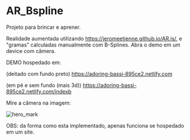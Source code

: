# AR_Bspline
Projeto para brincar e aprener.

Realidade aumentada utilizando https://jeromeetienne.github.io/AR.js/, e "gramas" calculadas manualmente com B-Splines.
Abra o demo em um device com câmera.

DEMO hospedado em:

  (deitado com fundo preto) https://adoring-bassi-895ce2.netlify.com
  
  (em pé e sem fundo (mais 3d)) https://adoring-bassi-895ce2.netlify.com/indexb

Mire a câmera na imagem:

![hero_mark](https://jeromeetienne.github.io/AR.js/data/images/HIRO.jpg)

OBS: da forma como esta implementado, apenas funciona se hospedado em um site.
